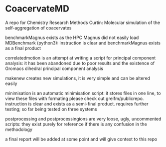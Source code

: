 # CoacervateMD
A repo for Chemistry Research Methods Curtin: Molecular simulation of the self-aggregation of coacervates

benchmarkMagnus exists as the HPC Magnus did not easily load MDBenchmark (python3): instruction is clear and benchmarkMagnus exists as a final product

correlatedmotion is an attempt at writing a script for principal component analysis: it has been abandoned due to poor results and the existence of Gromacs dihedral principal component analysis

makenew creates new simulations, it is very simple and can be altered easily

minimisation is an automatic minimisation script: it stores files in one line, to view these files with formating please check out greifm/publicrepo. instruction is clear and exists as a semi-final product. requires further testing; so far being tested on three systems

postprocessing and postprocessingions are very loose, ugly, uncommented scripts: they exist purely for reference if there is any confusion in the methodology

a final report will be added at some point and will give context to this repo
